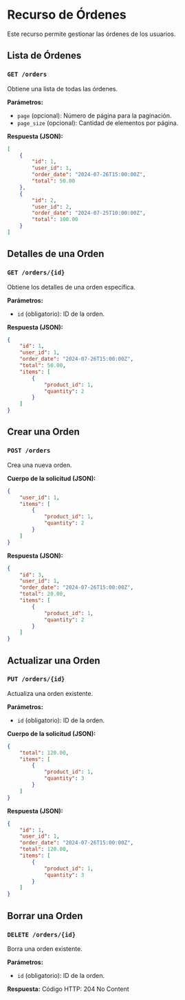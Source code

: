 # Recurso de Órdenes

Este recurso permite gestionar las órdenes de los usuarios.

## Lista de Órdenes
### `GET /orders`
Obtiene una lista de todas las órdenes.

**Parámetros:**
- `page` (opcional): Número de página para la paginación.
- `page_size` (opcional): Cantidad de elementos por página.

**Respuesta (JSON):**
```json
[
    {
        "id": 1,
        "user_id": 1,
        "order_date": "2024-07-26T15:00:00Z",
        "total": 50.00
    },
    {
        "id": 2,
        "user_id": 2,
        "order_date": "2024-07-25T10:00:00Z",
        "total": 100.00
    }
]
```

## Detalles de una Orden
### `GET /orders/{id}`
Obtiene los detalles de una orden específica.

**Parámetros:**
- `id` (obligatorio): ID de la orden.

**Respuesta (JSON):**
```json
{
    "id": 1,
    "user_id": 1,
    "order_date": "2024-07-26T15:00:00Z",
    "total": 50.00,
    "items": [
        {
            "product_id": 1,
            "quantity": 2
        }
    ]
}
```

## Crear una Orden
### `POST /orders`
Crea una nueva orden.

**Cuerpo de la solicitud (JSON):**
```json
{
    "user_id": 1,
    "items": [
        {
            "product_id": 1,
            "quantity": 2
        }
    ]
}
```

**Respuesta (JSON):**
```json
{
    "id": 3,
    "user_id": 1,
    "order_date": "2024-07-26T15:00:00Z",
    "total": 20.00,
    "items": [
        {
            "product_id": 1,
            "quantity": 2
        }
    ]
}
```

## Actualizar una Orden
### `PUT /orders/{id}`
Actualiza una orden existente.

**Parámetros:**
- `id` (obligatorio): ID de la orden.

**Cuerpo de la solicitud (JSON):**
```json
{
    "total": 120.00,
    "items": [
        {
            "product_id": 1,
            "quantity": 3
        }
    ]
}
```

**Respuesta (JSON):**
```json
{
    "id": 1,
    "user_id": 1,
    "order_date": "2024-07-26T15:00:00Z",
    "total": 120.00,
    "items": [
        {
            "product_id": 1,
            "quantity": 3
        }
    ]
}
```

## Borrar una Orden
### `DELETE /orders/{id}`
Borra una orden existente.

**Parámetros:**
- `id` (obligatorio): ID de la orden.

**Respuesta:**
Código HTTP: 204 No Content

